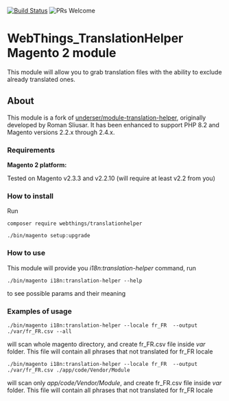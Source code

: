 [![Build Status](https://travis-ci.org/webthings/module-translation-helper.svg?branch=master)](https://travis-ci.org/webthings/module-translation-helper)
![PRs Welcome](https://img.shields.io/badge/PRs-welcome-brightgreen.svg?style=square)

# WebThings_TranslationHelper Magento 2 module

This module will allow you to grab translation files with the ability to exclude already translated ones.

## About
This module is a fork of [underser/module-translation-helper](https://github.com/underser/module-translation-helper), originally developed by Roman Sliusar. It has been enhanced to support PHP 8.2 and Magento versions 2.2.x through 2.4.x.

### Requirements

**Magento 2 platform:**

Tested on Magento v2.3.3 and v2.2.10 (will require at least v2.2 from you)

### How to install

Run
```
composer require webthings/translationhelper

./bin/magento setup:upgrade
```

### How to use

This module will provide you *i18n:translation-helper* command, run
```
./bin/magento i18n:translation-helper --help
```
to see possible params and their meaning

### Examples of usage

```
./bin/magento i18n:translation-helper --locale fr_FR  --output ./var/fr_FR.csv --all
```
will scan whole magento directory, and create fr_FR.csv file inside *var* folder. This file will contain all phrases that not translated for fr_FR locale

```
./bin/magento i18n:translation-helper --locale fr_FR  --output ./var/fr_FR.csv ./app/code/Vendor/Module
```
will scan only *app/code/Vendor/Module*, and create fr_FR.csv file inside *var* folder. This file will contain all phrases that not translated for fr_FR locale
